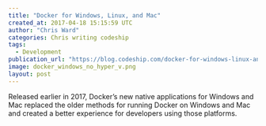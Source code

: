 ```yaml
---
title: "Docker for Windows, Linux, and Mac"
created_at: 2017-04-18 15:15:59 UTC
author: "Chris Ward"
categories: Chris writing codeship
tags: 
  - Development
publication_url: "https://blog.codeship.com/docker-for-windows-linux-and-mac/"
image: docker_windows_no_hyper_v.png
layout: post
---
```

Released earlier in 2017, Docker’s new native applications for Windows and Mac replaced the older methods for running Docker on Windows and Mac and created a better experience for developers using those platforms.

